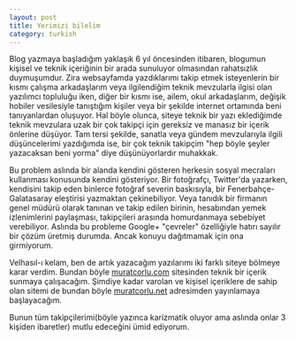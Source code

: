```yaml
---
layout: post
title: Yerimizi bilelim
category: turkish
---
```


Blog yazmaya başladığım yaklaşık 6 yıl öncesinden itibaren, blogumun kişisel ve teknik içeriğinin bir arada sunuluyor olmasından rahatsızlık duymuşumdur. Zira websayfamda yazdıklarımı takip etmek isteyenlerin bir kısmı çalışma arkadaşlarım veya ilgilendiğim teknik mevzularla ilgisi olan yazılımcı topluluğu iken, diğer bir kısmı ise, ailem, okul arkadaşlarım, değişik hobiler vesilesiyle tanıştığım kişiler veya bir şekilde internet ortamında beni tanıyanlardan oluşuyor. Hal böyle olunca, siteye teknik bir yazı eklediğimde teknik mevzulara uzak bir çok takipçi için gereksiz ve manasız bir içerik önlerine düşüyor. Tam tersi şekilde, sanatla veya gündem mevzularıyla ilgili düşüncelerimi yazdığımda ise, bir çok teknik takipçim "hep böyle şeyler yazacaksan beni yorma" diye düşünüyorlardır muhakkak.

Bu problem aslında bir alanda kendini gösteren herkesin sosyal mecraları kullanması konusunda kendini gösteriyor. Bir fotoğrafçı, Twitter'da yazarken, kendisini takip eden binlerce fotoğraf severin baskısıyla, bir Fenerbahçe-Galatasaray eleştirisi yazmaktan çekinebiliyor. Veya tanıdık bir firmanın genel müdürü olarak tanınan ve takip edilen birinin, hesabından yemek izlenimlerini paylaşması, takipçileri arasında homurdanmaya sebebiyet verebiliyor. Aslında bu probleme Google+ "çevreler" özelliğiyle hatırı sayılır bir çözüm üretmiş durumda. Ancak konuyu dağıtmamak için ona girmiyorum.

Velhasıl-ı kelam, ben de artık yazacağım yazılarımı iki farklı siteye bölmeye karar verdim. Bundan böyle [muratcorlu.com](http://muratcorlu.com) sitesinden teknik bir içerik sunmaya çalışacağım. Şimdiye kadar varolan ve kişisel içeriklere de sahip olan sitemi de bundan böyle [muratcorlu.net](http://muratcorlu.net) adresimden yayınlamaya başlayacağım.

Bunun tüm takipçilerimi(böyle yazınca karizmatik oluyor ama aslında onlar 3 kişiden ibaretler) mutlu edeceğini ümid ediyorum.
